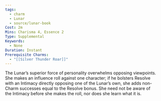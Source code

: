 ```yaml
---
tags:
  - charm
  - Lunar
  - source/lunar-book
Cost: 2m
Mins: Charisma 4, Essence 2
Type: Supplemental
Keywords:
  - None
Duration: Instant
Prerequisite Charms:
  - "[[Silver Thunder Roar]]"
---
```

The Lunar’s superior force of personality overwhelms opposing viewpoints. She makes an influence roll against one character; if he bolsters Resolve with an Intimacy directly opposing one of the Lunar’s own, she adds non-Charm successes equal to the Resolve bonus. She need not be aware of the Intimacy before she makes the roll, nor does she learn what it is.
